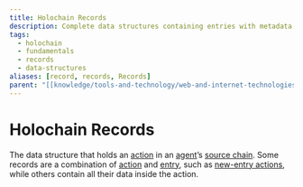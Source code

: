 ```yaml
---
title: Holochain Records
description: Complete data structures containing entries with metadata and validation information
tags:
  - holochain
  - fundamentals
  - records
  - data-structures
aliases: [record, records, Records]
parent: "[[knowledge/tools-and-technology/web-and-internet-technologies/decentralized-web/holochain/fundamentals/index|Holochain Fundamentals]]"
---
```


# Holochain Records


The data structure that holds an [action](https://developer.holochain.org/references/glossary/#action) in an [agent](https://developer.holochain.org/references/glossary/#agent)’s [source chain](https://developer.holochain.org/references/glossary/#source-chain). Some records are a combination of [action](https://developer.holochain.org/references/glossary/#action) and [entry](https://developer.holochain.org/references/glossary/#entry), such as [new-entry actions](https://developer.holochain.org/references/glossary/#new-entry-action), while others contain all their data inside the action.

